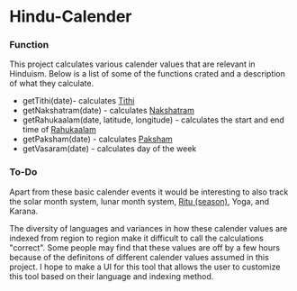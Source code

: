 # Hindu-Calender

### Function
This project calculates various calender values that are relevant in Hinduism. Below is a list of some of the functions crated and a description of what they calculate.

- getTithi(date)- calculates [Tithi](https://en.wikipedia.org/wiki/Tithi)
- getNakshatram(date) - calculates [Nakshatram](https://en.wikipedia.org/wiki/Nakshatra)
- getRahukaalam(date, latitude, longitude) - calculates the start and end time of [Rahukaalam](https://en.wikipedia.org/wiki/Rahukaalam)
- getPaksham(date) - calculates [Paksham](https://en.wikipedia.org/wiki/Paksha)
- getVasaram(date) - calculates day of the week 

### To-Do
Apart from these basic calender events it would be interesting to also track the solar month system, lunar month system, [Ritu (season)](https://en.wikipedia.org/wiki/Ritu_(Indian_season)), Yoga, and Karana.

The diversity of languages and variances in how these calender values are indexed from region to region make it difficult to call the calculations "correct". Some people may find that these values are off by a few hours because of the definitons of different calender values assumed in this project. I hope to make a UI for this tool that allows the user to customize this tool based on their language and indexing method. 
